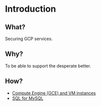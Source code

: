 # Introduction

## What?

Securing GCP services.

## Why?

To be able to support the desperate better.

## How?

* [Compute Engine (GCE) and VM instances](gce.md)
* [SQL for MySQL](sql-mysql.md)

